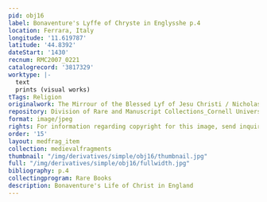 ```yaml
---
pid: obj16
label: Bonaventure's Lyffe of Chryste in Englysshe p.4
location: Ferrara, Italy
longitude: '11.619787'
latitude: '44.8392'
dateStart: '1430'
recnum: RMC2007_0221
catalogrecord: '3817329'
worktype: |-
  text
  prints (visual works)
tTags: Religion
originalwork: The Mirrour of the Blessed Lyf of Jesu Christi / Nicholas Love
repository: Division of Rare and Manuscript Collections_Cornell University Library
format: image/jpeg
rights: For information regarding copyright for this image, send inquiries to rarerepro@cornell.edu
order: '15'
layout: medfrag_item
collection: medievalfragments
thumbnail: "/img/derivatives/simple/obj16/thumbnail.jpg"
full: "/img/derivatives/simple/obj16/fullwidth.jpg"
bibliography: p.4
collectingprogram: Rare Books
description: Bonaventure's Life of Christ in England
---
```

